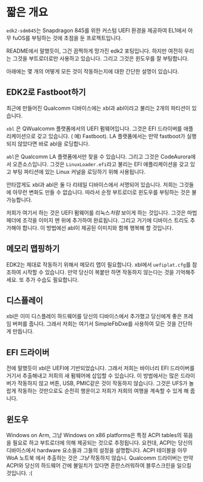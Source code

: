 # 짧은 개요

`edk2-sdm845`는 Snapdragon 845를 위한 커스텀 UEFI 환경을 제공하여 EL1에서 아무 fuOS를 부팅하는 것에 초점을 둔 프로젝트입니다.

README에서 말했듯이, 그건 끔찍하게 망가진 edk2 포팅입니다. 하지만 여전히 우리는 그것을 부트로더로만 사용하고 있습니다. 그리고 그것은 윈도우를 잘 부팅합니다.

아래에는 몇 개의 어떻게 모든 것이 작동하는지에 대한 간단한 설명이 있습니다.

## EDK2로 Fastboot하기

최근에 만들어진 Qualcomm 디바이스에는 xbl과 abl이라고 불리는 2개의 파티션이 있습니다.

`xbl` 은 QWualcomm 플랫폼에서의 UEFI 펌웨어입니다. 그것은 EFI 드라이버를 애플리케이션으로 갖고 있습니다. ( 예) Fastboot). LA 플랫폼에서는 만약 fastboot가 실행되지 않았다면 바로 abl을 로딩합니다.

`abl`은 Qualcomm LA 플랫폼에서만 찾을 수 있습니다. 그리고 그것은 CodeAurora에서 오픈소스입니다. 그것은 `LinuxLoader.efi`라고 불리는 EFI 애플리케이션을 갖고 있고 부팅 파티션에 있는 Linux 커널을 로딩하기 위해 사용됩니다. 

안타깝게도 xbl과 abl은 둘 다 리테일 디바이스에서 서명되어 있습니다. 저희는 그것들에 아무런 변화도 만들 수 없습니다. 따라서 순정 부트로더로 윈도우를 부팅하는 것은 불가능합니다.

저희가 여기서 하는 것은 UEFI 펌웨어를 리눅스*처럼* 보이게 하는 것입니다. 그것은 마법 헤더에 조각을 이미지 맨 위에 추가하여 완료됩니다. 그리고 거기에 디바이스 트리도 추가해야 합니다. 이 방법에선 abl이 제공된 이미지와 함께 행복해 할 것입니다.

## 메모리 맵핑하기

EDK2는 제대로 작동하기 위해서 메모리 맵이 필요합니다. xbl에서 `uefiplat.cfg`를 참조하여 시작할 수 있습니다. 만약 당신이 복붙만 하면 작동하지 않는다는 것을 기억해주세요. 또 추가 수습도 필요합니다.

## 디스플레이

xbl은 이미 디스플레이 하드웨어를 당신의 디바이스에서 추가했고 당신에게 좋은 프레임 버퍼를 줍니다. 그래서 저희는 여기서 SimpleFbDxe를 사용하여 모든 것을 간단하게 만듭니다.

## EFI 드라이버

전에 말했듯이 xbl은 UEFI에 기반되었습니다. 그래서 저희는 바이너리 EFI 드라이버를 거기서 추출해내고 저희의 새 펌웨어에 삽입할 수 있습니다. 이 방법에서는 많은 드라이버가 작동하지 않고 버튼, USB, PMIC같은 것이 작동하지 않습니다. 그것은 UFS가 놀랍게 작동하는 것만으로도 순전히 행운이고 저희가 저희의 여행을 계속할 수 있게 해 줍니다.

## 윈도우

Windows on Arm, 그냥 Windows on x86 platforms은 특정 ACPI tables의 묶음을 필요로 하고 부트로더에 의해 제공되는 것으로 추정됩니다. 요컨대, ACPI는 당신의 디바이스에서 hardware 요소들과 그들의 설정을 설명합니다.
ACPI 테이블을 아무 WoA 노트북 에서 추출하는 것은 *그냥* 작동하지 않습니. Qualcomm 드라이버는 만약 ACPI와 당신의 하드웨어 간에 불일치가 있다면 혼란스러워하여 블루스크린을 일으킬 것입니다. :(
